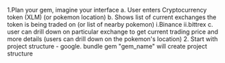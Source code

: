 1.Plan your gem, imagine your interface
	a. User enters Cryptocurrency token (XLM) (or pokemon location)
	b. Shows list of current exchanges the token is being traded on (or list of nearby pokemon)
		i.Binance
		ii.bittrex
	c. user can drill down on particular exchange to get current trading price and more details (users can drill down on the pokemon's location)
2. Start with project structure - google.
	bundle gem "gem_name" will create project structure
